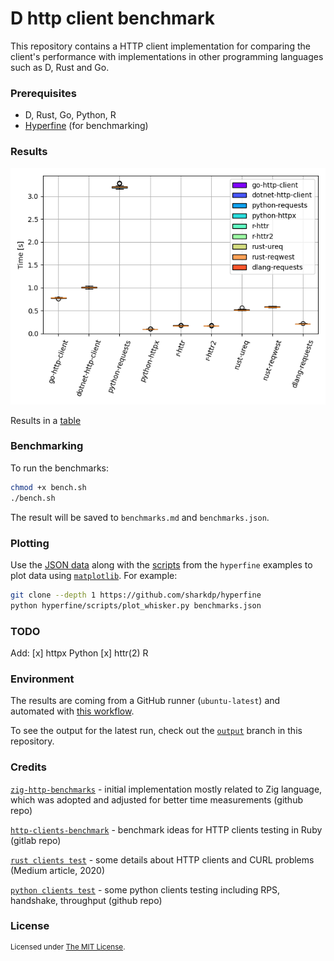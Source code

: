 # D http client benchmark

This repository contains a HTTP client implementation for comparing the client's performance with implementations in other programming languages such as D, Rust and Go.

### Prerequisites

- D, Rust, Go, Python, R
- [Hyperfine](https://github.com/sharkdp/hyperfine) (for benchmarking)

### Results

![plot_whisker](https://raw.githubusercontent.com/cyrusmsk/d_http_client_benchmark/output/benchmarks.png)

Results in a [table](https://raw.githubusercontent.com/cyrusmsk/d_http_client_benchmark/output/benchmarks.md)

### Benchmarking

To run the benchmarks:

```sh
chmod +x bench.sh
./bench.sh
```

The result will be saved to `benchmarks.md` and `benchmarks.json`.

### Plotting

Use the [JSON data](https://github.com/sharkdp/hyperfine#json) along with the [scripts](https://github.com/sharkdp/hyperfine/tree/master/scripts) from the `hyperfine` examples to plot data using [`matplotlib`](https://matplotlib.org/). For example:

```sh
git clone --depth 1 https://github.com/sharkdp/hyperfine
python hyperfine/scripts/plot_whisker.py benchmarks.json
```

### TODO
Add:
[x] httpx Python
[x] httr(2) R

### Environment

The results are coming from a GitHub runner (`ubuntu-latest`) and automated with [this workflow](https://github.com/cyrusmsk/d_http_client_benchmark/blob/master/.github/workflows/benchmark.yml).

To see the output for the latest run, check out the [`output`](https://github.com/cyrusmsk/d_http_client_benchmark/tree/output) branch in this repository.

### Credits

[`zig-http-benchmarks`](https://github.com/orhun/zig-http-benchmarks) - initial implementation mostly related to Zig language, which was adopted and adjusted for better time measurements (github repo)

[`http-clients-benchmark`](https://gitlab.com/os85/http-clients-benchmark) - benchmark ideas for HTTP clients testing in Ruby (gitlab repo)

[`rust clients test`](https://shnatsel.medium.com/smoke-testing-rust-http-clients-b8f2ee5db4e6) - some details about HTTP clients and CURL problems (Medium article, 2020)

[`python clients test`](https://github.com/perodriguezl/python-http-libraries-benchmark) - some python clients testing including RPS, handshake, throughput (github repo)
### License

<sup>
Licensed under <a href="LICENSE">The MIT License</a>.
</sup>
